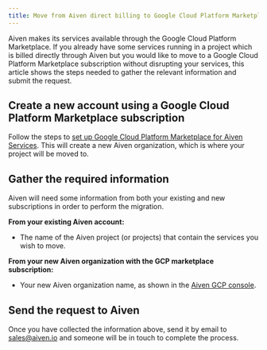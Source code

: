 ```yaml
---
title: Move from Aiven direct billing to Google Cloud Platform Marketplace
---
```


Aiven makes its services available through the Google Cloud Platform
Marketplace. If you already have some services running in a project
which is billed directly through Aiven but you would like to move to a
Google Cloud Platform Marketplace subscription without disrupting your
services, this article shows the steps needed to gather the relevant
information and submit the request.

## Create a new account using a Google Cloud Platform Marketplace subscription

Follow the steps to
[set up Google Cloud Platform Marketplace for Aiven Services](billing-google-cloud-platform-marketplace-subscription). This will create a new Aiven organization, which is where
your project will be moved to.

## Gather the required information

Aiven will need some information from both your existing and new
subscriptions in order to perform the migration.

**From your existing Aiven account:**

-   The name of the Aiven project (or projects) that contain the
    services you wish to move.

**From your new Aiven organization with the GCP marketplace
subscription:**

-   Your new Aiven organization name, as shown in the [Aiven GCP
    console](https://console.gcp.aiven.io/).

## Send the request to Aiven

Once you have collected the information above, send it by email to
[sales@aiven.io](mailto:sales@aiven.io) and someone will be in touch to complete the process.
